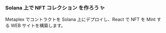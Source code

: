 ### **Solana 上で NFT コレクション を作ろう ✨**

Metaplex でコントラクトを Solana 上にデプロイし、React で NFT を Mint する WEB サイトを構築します。
